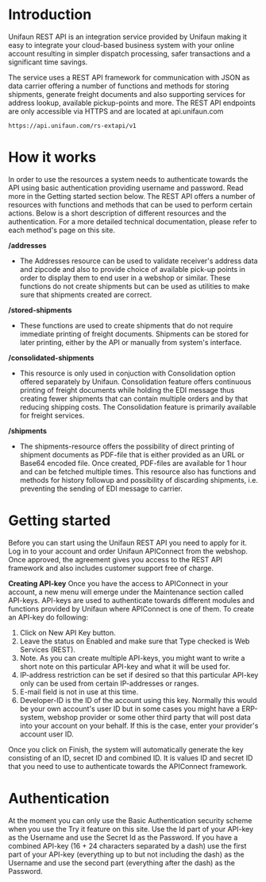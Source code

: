# Introduction
Unifaun REST API is an integration service provided by Unifaun making it easy to integrate your cloud-based business system with your online account resulting in simpler dispatch processing, safer transactions and a significant time savings.

The service uses a REST API framework for communication with JSON as data carrier offering a number of functions and methods for storing shipments, generate freight documents and also supporting services for address lookup, available pickup-points and more.
The REST API endpoints are only accessible via HTTPS and are located at api.unifaun.com

    https://api.unifaun.com/rs-extapi/v1

# How it works
In order to use the resources a system needs to authenticate towards the API using basic authentication providing username and password. Read more in the Getting started section below. The REST API offers a number of resources with functions and methods that can be used to perform certain actions. Below is a short description of different resources and the authentication. For a more detailed technical documentation, please refer to each method's page on this site.

**/addresses**
- The Addresses resource can be used to validate receiver's address data and zipcode and also to provide choice of available pick-up points in order to display them to end user in a webshop or similar. These functions do not create shipments but can be used as utilities to make sure that shipments created are correct.

**/stored-shipments**
- These functions are used to create shipments that do not require immediate printing of freight documents. Shipments can be stored for later printing, either by the API or manually from system's interface.

**/consolidated-shipments**
- This resource is only used in conjuction with Consolidation option offered separately by Unifaun. Consolidation feature offers continuous printing of freight documents while holding the EDI message thus creating fewer shipments that can contain multiple orders and by that reducing shipping costs. The Consolidation feature is primarily available for freight services.

**/shipments**
- The shipments-resource offers the possibility of direct printing of shipment documents as PDF-file that is either provided as an URL or Base64 encoded file. Once created, PDF-files are available for 1 hour and can be fetched multiple times. This resource also has functions and methods for history followup and possibility of discarding shipments, i.e. preventing the sending of EDI message to carrier.

# Getting started
Before you can start using the Unifaun REST API you need to apply for it. Log in to your account and order Unifaun APIConnect from the webshop. Once approved, the agreement gives you access to the REST API framework and also includes customer support free of charge.

**Creating API-key**
Once you have the access to APIConnect in your account, a new menu will emerge under the Maintenance section called API-keys.
API-keys are used to authenticate towards different modules and functions provided by Unifaun where APIConnect is one of them. To create an API-key do following:

1. Click on New API Key button.
2. Leave the status on Enabled and make sure that Type checked is Web Services (REST).
3. Note. As you can create multiple API-keys, you might want to write a short note on this particular API-key and what it will be used for.
4. IP-address restriction can be set if desired so that this particular API-key only can be used from certain IP-addresses or ranges.
5. E-mail field is not in use at this time.
6. Developer-ID is the ID of the account using this key. Normally this would be your own account's user ID but in some cases you might have a ERP-system, webshop provider or some other third party that will post data into your account on your behalf. If this is the case, enter your provider's account user ID.


Once you click on Finish, the system will automatically generate the key consisting of an ID, secret ID and combined ID. It is values ID and secret ID that you need to use to authenticate towards the APIConnect framework. 

# Authentication
At the moment you can only use the Basic Authentication security scheme when you use the Try it feature on this site.
Use the Id part of your API-key as the Username and use the Secret Id as the Password. If you have a combined API-key (16 + 24 characters separated by a dash) use the first part of your API-key (everything up to but not including the dash) as the Username and use the second part (everything after the dash) as the Password.
